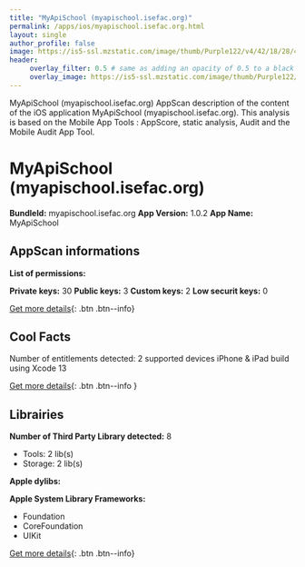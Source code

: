 ```yaml
---
title: "MyApiSchool (myapischool.isefac.org)"
permalink: /apps/ios/myapischool.isefac.org.html
layout: single
author_profile: false
image: https://is5-ssl.mzstatic.com/image/thumb/Purple122/v4/42/18/28/42182800-a0b9-1143-e260-137e394af84a/AppIcon-1x_U007emarketing-0-7-0-85-220.png/512x512bb.jpg
header: 
     overlay_filter: 0.5 # same as adding an opacity of 0.5 to a black background
     overlay_image: https://is5-ssl.mzstatic.com/image/thumb/Purple122/v4/42/18/28/42182800-a0b9-1143-e260-137e394af84a/AppIcon-1x_U007emarketing-0-7-0-85-220.png/512x512bb.jpg
---
```

MyApiSchool (myapischool.isefac.org) AppScan description of the content of the iOS application MyApiSchool (myapischool.isefac.org). This analysis is based on the Mobile App Tools : AppScore, static analysis, Audit and the Mobile Audit App Tool.

# MyApiSchool (myapischool.isefac.org)

**BundleId:** myapischool.isefac.org
**App Version:** 1.0.2
**App Name:** MyApiSchool


## AppScan informations 

**List of permissions:** 
  
  
**Private keys:** 30
**Public keys:** 3
**Custom keys:** 2
**Low securit keys:** 0
  
[Get more details](/pricing.html){: .btn .btn--info}

## Cool Facts

Number of entitlements detected: 2
supported devices iPhone & iPad
build using Xcode 13
  
[Get more details](/pricing.html){: .btn .btn--info }

## Librairies 
**Number of Third Party Library detected:** 8
- Tools: 2 lib(s)
- Storage: 2 lib(s)


**Apple dylibs:**


**Apple System Library Frameworks:**
- Foundation
- CoreFoundation
- UIKit


  
[Get more details](/pricing.html){: .btn .btn--info}

